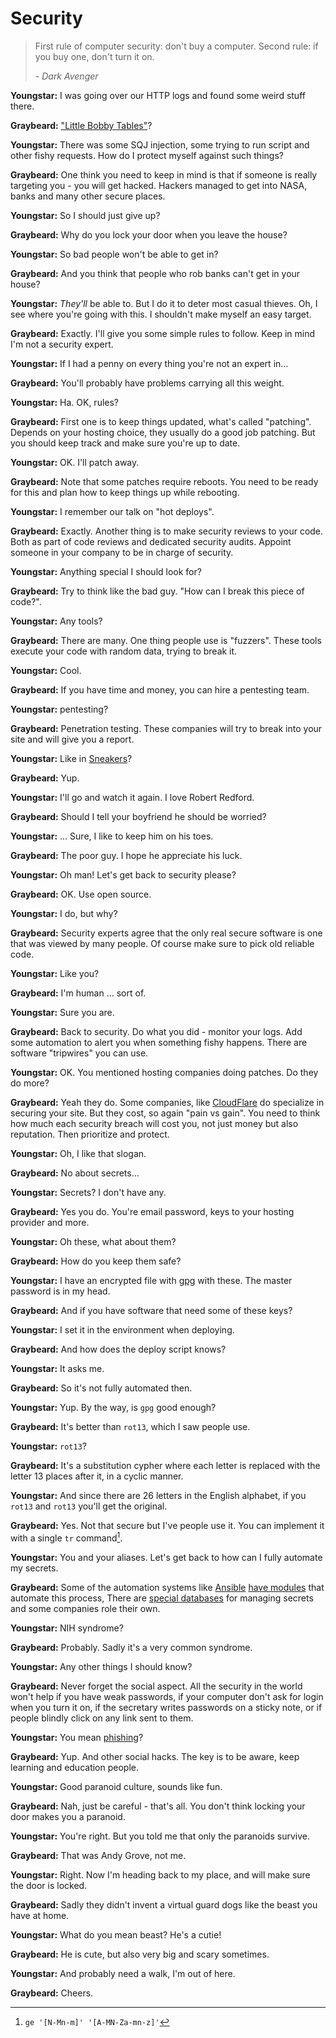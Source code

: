 # Security

> First rule of computer security: don't buy a computer. Second rule: if you buy
> one, don't turn it on.
> 
>    *- Dark Avenger*

**Youngstar:** I was going over our HTTP logs and found some weird stuff there.

**Graybeard:** ["Little Bobby Tables"][xkmom]?

**Youngstar:** There was some SQJ injection, some trying to run script and other
fishy requests. How do I protect myself against such things?

**Graybeard:** One think you need to keep in mind is that if someone is really
targeting you - you will get hacked. Hackers managed to get into NASA, banks and
many other secure places.

**Youngstar:** So I should just give up?

**Graybeard:** Why do you lock your door when you leave the house?

**Youngstar:** So bad people won't be able to get in?

**Graybeard:** And you think that people who rob banks can't get in your house?

**Youngstar:** *They'll* be able to. But I do it to deter most casual thieves.
Oh, I see where you're going with this. I shouldn't make myself an easy target.

**Graybeard:** Exactly. I'll give you some simple rules to follow. Keep in mind
I'm not a security expert.

**Youngstar:** If I had a penny on every thing you're not an expert in...

**Graybeard:** You'll probably have problems carrying all this weight.

**Youngstar:** Ha. OK, rules?

**Graybeard:** First one is to keep things updated, what's called "patching".
Depends on your hosting choice, they usually do a good job patching. But you
should keep track and make sure you're up to date.

**Youngstar:** OK. I'll patch away.

**Graybeard:** Note that some patches require reboots. You need to be ready for
this and plan how to keep things up while rebooting.

**Youngstar:** I remember our talk on "hot deploys".

**Graybeard:** Exactly. Another thing is to make security reviews to your code.
Both as part of code reviews and dedicated security audits. Appoint someone in
your company to be in charge of security.

**Youngstar:** Anything special I should look for?

**Graybeard:** Try to think like the bad guy. "How can I break this piece of
code?".

**Youngstar:** Any tools?

**Graybeard:** There are many. One thing people use is "fuzzers". These tools
execute your code with random data, trying to break it.

**Youngstar:** Cool.

**Graybeard:** If you have time and money, you can hire a pentesting team.

**Youngstar:** pentesting?

**Graybeard:** Penetration testing. These companies will try to break into your
site and will give you a report.

**Youngstar:** Like in [Sneakers][sneakers]?

**Graybeard:** Yup.

**Youngstar:** I'll go and watch it again. I love Robert Redford.

**Graybeard:** Should I tell your boyfriend he should be worried?

**Youngstar:** ... Sure, I like to keep him on his toes.

**Graybeard:** The poor guy. I hope he appreciate his luck.

**Youngstar:** Oh man! Let's get back to security please?

**Graybeard:** OK. Use open source.

**Youngstar:** I do, but why?

**Graybeard:** Security experts agree that the only real secure software is one
that was viewed by many people. Of course make sure to pick old reliable code.

**Youngstar:** Like you?

**Graybeard:** I'm human ... sort of.

**Youngstar:** Sure you are.

**Graybeard:** Back to security. Do what you did - monitor your logs. Add some
automation to alert you when something fishy happens. There are software
"tripwires" you can use.

**Youngstar:** OK. You mentioned hosting companies doing patches. Do they do
more?

**Graybeard:** Yeah they do. Some companies, like [CloudFlare][cloudflare] do
specialize in securing your site. But they cost, so again "pain vs gain". You
need to think how much each security breach will cost you, not just money but
also reputation. Then prioritize and protect.

**Youngstar:** Oh, I like that slogan.

**Graybeard:** No about secrets...

**Youngstar:** Secrets? I don't have any.

**Graybeard:** Yes you do. You're email password, keys to your hosting provider
and more.

**Youngstar:** Oh these, what about them?

**Graybeard:** How do you keep them safe?

**Youngstar:** I have an encrypted file with [gpg][gpg] with these. The master
password is in my head.

**Graybeard:** And if you have software that need some of these keys?

**Youngstar:** I set it in the environment when deploying.

**Graybeard:** And how does the deploy script knows?

**Youngstar:** It asks me.

**Graybeard:** So it's not fully automated then.

**Youngstar:** Yup. By the way, is `gpg` good enough?

**Graybeard:** It's better than `rot13`, which I saw people use.

**Youngstar:** `rot13`?

**Graybeard:** It's a substitution cypher where each letter is replaced with the
letter 13 places after it, in a cyclic manner.

**Youngstar:** And since there are 26 letters in the English alphabet, if you
`rot13` and `rot13` you'll get the original.

**Graybeard:** Yes. Not that secure but I've people use it. You can implement it
with a single `tr` command[^tr].

**Youngstar:** You and your aliases. Let's get back to how can I fully automate
my secrets.

**Graybeard:** Some of the automation systems like [Ansible][ansible] [have
modules][avault] that automate this process, There are [special
databases][hvault] for managing secrets and some companies role their own.

**Youngstar:** NIH syndrome?

**Graybeard:** Probably. Sadly it's a very common syndrome.

**Youngstar:** Any other things I should know?

**Graybeard:** Never forget the social aspect. All the security in the world
won't help if you have weak passwords, if your computer don't ask for login when
you turn it on, if the secretary writes passwords on a sticky note, or if people
blindly click on any link sent to them.

**Youngstar:** You mean [phishing][phishing]?

**Graybeard:** Yup. And other social hacks. The key is to be aware, keep
learning and education people.

**Youngstar:** Good paranoid culture, sounds like fun.

**Graybeard:** Nah, just be careful - that's all. You don't think locking your
door makes you a paranoid.

**Youngstar:** You're right. But you told me that only the paranoids survive.

**Graybeard:** That was Andy Grove, not me.

**Youngstar:** Right. Now I'm heading back to my place, and will make sure the
door is locked.

**Graybeard:** Sadly they didn't invent a virtual guard dogs like the beast you
have at home.

**Youngstar:** What do you mean beast? He's a cutie!

**Graybeard:** He is cute, but also very big and scary sometimes.

**Youngstar:** And probably need a walk, I'm out of here.

**Graybeard:** Cheers.


[ansible]: https://www.ansible.com/
[avault]: http://docs.ansible.com/ansible/playbooks_vault.html
[cloudflare]: https://www.cloudflare.com
[gpg]: https://www.gnupg.org/
[hvault]: https://www.vaultproject.io/
[phishing]: https://en.wikipedia.org/wiki/Phishing
[sneakers]: http://www.imdb.com/title/tt0105435/
[xkmom]: https://xkcd.com/327/

[^tr]: `ge '[N-Mn-m]' '[A-MN-Za-mn-z]'`[^tr2]
[^tr2]: The answer of course is encrypted with `rot13` ☺

